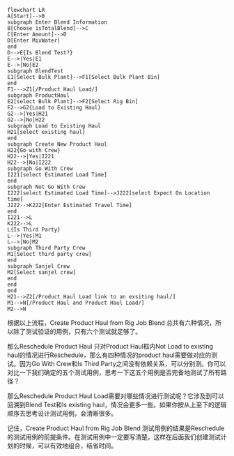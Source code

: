 ```mermaid
flowchart LR
A[Start]-->B
subgraph Enter Blend Information
B[Choose isTotalBlend]-->C
C[Enter Amount]-->D
D[Enter MixWater]
end
D-->E{Is Blend Test?}
E-->|Yes|E1
E-->|No|E2
subgraph BlendTest
E1[Select Bulk Plant]-->F1[Select Bulk Plant Bin]
end
F1--->Z1[/Product Haul Load/]
subgraph ProductHaul
E2[select Bulk Plant]-->F2[Select Rig Bin]
F2-->G2{Load to Existing Haul}
G2-->|Yes|H21
G2-->|No|H22
subgraph Load to Existing Haul
H21[select existing haul]
end
subgraph Create New Product Haul
H22{Go with Crew}
H22-->|Yes|I221
H22-->|No|I222
subgraph Go With Crew
I221[select Estimated Load Time]
end
subgraph Not Go With Crew
I222[select Estimated Load Time]-->J222[select Expect On Location time]
J222-->K222[Enter Estimated Travel Time]
end
I221-->L
K222-->L
L{Is Third Party}
L-->|Yes|M1
L-->|No|M2
subgraph Third Party Crew
M1[Select third party crew]
end
subgraph Sanjel Crew
M2[Select sanjel crew]
end
end
end
H21-->Z2[/Product Haul Load link to an exsiting haul/]
M1-->N[/Product Haul and Product Haul Load/]
M2-->N

```

根据以上流程，Create Product Haul from Rig Job Blend 总共有六种情况，所以除了测试验证的用例，只有六个测试就足够了。

那么Reschedule Product Haul 只对Product Haul框内Not Load to existing haul的情况进行Reschedule，那么有四种情况的product haul需要做对应的测试。因为Go With Crew和Is Third Party之间没有依赖关系，可以分别测。你可以对比一下我们确定的五个测试用例，思考一下这五个用例是否完备地测试了所有路径？

那么Reschedule Product Haul Load需要对哪些情况进行测试呢？它涉及到可以回溯到Blend Test和Is existing haul，情况会更多一些。如果你按从上至下的逻辑顺序去思考设计测试用例，会清晰很多。

记住，Create Product Haul from Rig Job Blend 测试用例的结果是Reschedule的测试用例的前提条件。在测试用例中一定要写清楚，这样在后面我们创建测试计划的时候，可以有效地组合，结省时间。

